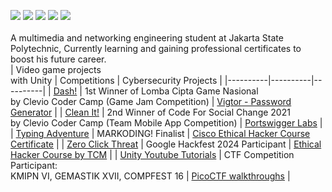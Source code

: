 <a href="https://linkedin.com/in/chandra-tritaqwa-ramadhan"><img src="https://img.shields.io/badge/-LinkedIn-0072b1?&style=for-the-badge&logo=linkedin&logoColor=white" /></a>
<a href="https://youtube.com/lolpotch"><img src="https://img.shields.io/badge/-YouTube-FF0000?&style=for-the-badge&logo=youtube&logoColor=white" /></a>
<a href="https://instagram.com/lolpotch"><img src="https://img.shields.io/badge/-Instagram-E4405F?&style=for-the-badge&logo=instagram&logoColor=white" /></a>
<a href="https://github.com/lolpotch"><img src="https://img.shields.io/badge/-GitHub-181717?style=for-the-badge&logo=GitHub&logoColor=white" /></a>
<a href="https://lolpotch.itch.io"><img src="https://img.shields.io/badge/-itch.io-FA5C5C?style=for-the-badge&logo=itch.io&logoColor=white" /></a><br>
<br>
A multimedia and networking engineering student at Jakarta State Polytechnic, Currently learning and gaining professional certificates to boost his future career.
<br>
| Video game projects<br>with Unity | Competitions | Cybersecurity Projects |
|----------|----------|----------|
| [Dash!](https://lolpotch.itch.io/dash)   | 1st Winner of Lomba Cipta Game Nasional<br>by Clevio Coder Camp (Game Jam Competition)   | [Vigtor - Password Generator](https://play.google.com/store/apps/details?id=com.Lolpotch.Vigtor&hl=en)   |
| [Clean It!](https://lolpotch.itch.io/clean-it)   | 2nd Winner of Code For Social Change 2021<br>by Clevio Coder Camp (Team Mobile App Competition)   | [Portswigger Labs](https://github.com/Lolpotch/keepnote-all/tree/main/portswigger%202)   |
| [Typing Adventure](https://lolpotch.itch.io/typing-adventure)   | MARKODING! Finalist   | [Cisco Ethical Hacker Course Certificate](https://www.credly.com/badges/2fb9d430-e2ad-4f0a-82fb-7cceca54f414/public_url)   |
| [Zero Click Threat](https://lolpotch.itch.io/zero-click-threat)   | Google Hackfest 2024 Participant   | [Ethical Hacker Course by TCM](https://github.com/Lolpotch/keepnote-all/tree/main/tcm%20ethical%20hacker%20course) |
| [Unity Youtube Tutorials](https://www.youtube.com/playlist?list=PLj8QP2AecOrRF9quEOtF7EuQU6pVwovjQ)   | CTF Competition Participant:<br>KMIPN VI, GEMASTIK XVII, COMPFEST 16   | [PicoCTF walkthroughs](https://www.youtube.com/playlist?list=PLj8QP2AecOrTgQdxJ6rQ3hhjnMboQGR4W) |
